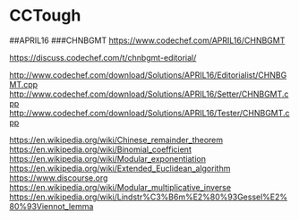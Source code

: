 # CCTough

##APRIL16
###CHNBGMT
https://www.codechef.com/APRIL16/CHNBGMT

https://discuss.codechef.com/t/chnbgmt-editorial/


http://www.codechef.com/download/Solutions/APRIL16/Editorialist/CHNBGMT.cpp
http://www.codechef.com/download/Solutions/APRIL16/Setter/CHNBGMT.cpp
http://www.codechef.com/download/Solutions/APRIL16/Tester/CHNBGMT.cpp

https://en.wikipedia.org/wiki/Chinese_remainder_theorem
https://en.wikipedia.org/wiki/Binomial_coefficient
https://en.wikipedia.org/wiki/Modular_exponentiation
https://en.wikipedia.org/wiki/Extended_Euclidean_algorithm
https://www.discourse.org
https://en.wikipedia.org/wiki/Modular_multiplicative_inverse
https://en.wikipedia.org/wiki/Lindstr%C3%B6m%E2%80%93Gessel%E2%80%93Viennot_lemma


